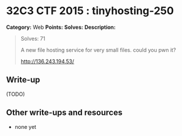 # 32C3 CTF 2015 : tinyhosting-250

**Category:** Web
**Points:** 
**Solves:** 
**Description:**

> 
> Solves: 71
> 
> A new file hosting service for very small files. could you pwn it?
> 
> 
> <http://136.243.194.53/>


## Write-up

(TODO)

## Other write-ups and resources

* none yet

